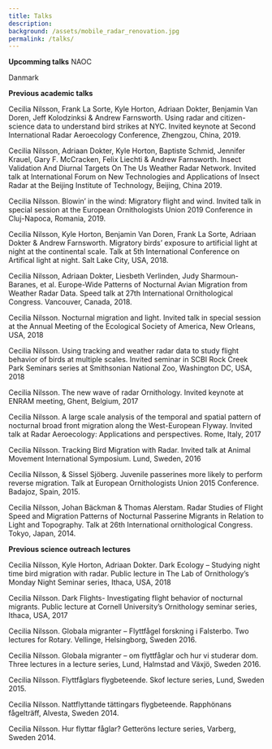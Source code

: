 ```yaml
---
title: Talks
description: 
background: /assets/mobile_radar_renovation.jpg
permalink: /talks/
---
```

**Upcomming talks**
NAOC

Danmark

**Previous academic talks**

Cecilia Nilsson, Frank La Sorte, Kyle Horton, Adriaan Dokter, Benjamin Van Doren, Jeff Kolodzinksi & Andrew Farnsworth. Using radar and citizen-science data to understand bird strikes at NYC. Invited keynote at Second International Radar Aeroecology Conference, Zhengzou, China, 2019.  
  
Cecilia Nilsson, Adriaan Dokter, Kyle Horton, Baptiste Schmid, Jennifer Krauel, Gary F. McCracken, Felix Liechti & Andrew Farnsworth. Insect Validation And Diurnal Targets On The Us Weather Radar Network.  Invited talk at International Forum on New Technologies and Applications of Insect Radar at the Beijing Institute of Technology, Beijing, China 2019.  
  
Cecilia Nilsson. Blowin’ in the wind: Migratory flight and wind. Invited talk in special session at the European Ornithologists Union 2019 Conference in Cluj-Napoca, Romania, 2019.
  
Cecilia Nilsson, Kyle Horton, Benjamin Van Doren, Frank La Sorte, Adriaan Dokter & Andrew Farnsworth. Migratory birds’ exposure to artificial light at night at the continental scale. Talk at 5th International Conference on Artifical light at night. Salt Lake City, USA, 2018.  
  
Cecilia Nilsson, Adriaan Dokter, Liesbeth Verlinden, Judy Sharmoun-Baranes, et al. Europe-Wide Patterns of Nocturnal Avian Migration from Weather Radar Data. Speed talk at 27th International Ornithological Congress. Vancouver, Canada, 2018.  
  
Cecilia Nilsson. Nocturnal migration and light. Invited talk in special session at the Annual Meeting of the Ecological Society of America, New Orleans, USA, 2018  
  
Cecilia Nilsson. Using tracking and weather radar data to study flight behavior of birds at multiple scales. Invited seminar in SCBI Rock Creek Park Seminars series at Smithsonian National Zoo, Washington DC, USA, 2018  

Cecilia Nilsson. The new wave of radar Ornithology. Invited keynote at ENRAM meeting, Ghent, Belgium, 2017
  
Cecilia Nilsson. A large scale analysis of the temporal and spatial pattern of nocturnal broad front migration along the West-European Flyway. Invited talk at Radar Aeroecology: Applications and perspectives. Rome, Italy, 2017  
  
Cecilia Nilsson. Tracking Bird Migration with Radar. Invited talk at Animal Movement International Symposium. Lund, Sweden, 2016   
  
Cecilia Nilsson, & Sissel Sjöberg. Juvenile passerines more likely to perform reverse migration. Talk at European Ornithologists Union 2015 Conference. Badajoz, Spain, 2015.   
  
Cecilia Nilsson, Johan Bäckman & Thomas Alerstam. Radar Studies of Flight Speed and Migration Patterns of Nocturnal Passerine Migrants in Relation to Light and Topography. Talk at 26th International ornithological Congress. Tokyo, Japan, 2014.  
  
**Previous science outreach lectures**  

Cecilia Nilsson, Kyle Horton, Adriaan Dokter. Dark Ecology – Studying night time bird migration with
radar. Public lecture in The Lab of Ornithology’s Monday Night Seminar series, Ithaca, USA, 2018 
  
Cecilia Nilsson. Dark Flights- Investigating flight behavior of nocturnal migrants. Public lecture at
Cornell University’s Ornithology seminar series, Ithaca, USA, 2017  
  
Cecilia Nilsson. Globala migranter – Flyttfågel forskning i Falsterbo. Two lectures for Rotary. Vellinge, Helsingborg, Sweden 2016.  
  
Cecilia Nilsson. Globala migranter – om flyttfåglar och hur vi studerar dom. Three lectures in a lecture series, Lund, Halmstad and Växjö, Sweden 2016.  
  
Cecilia Nilsson. Flyttfåglars flygbeteende.  Skof lecture series, Lund, Sweden 2015.  
  
Cecilia Nilsson. Nattflyttande tättingars flygbeteende. Rapphönans fågelträff, Alvesta, Sweden 2014.  
  
Cecilia Nilsson. Hur flyttar fåglar? Getteröns lecture series, Varberg, Sweden 2014. 

